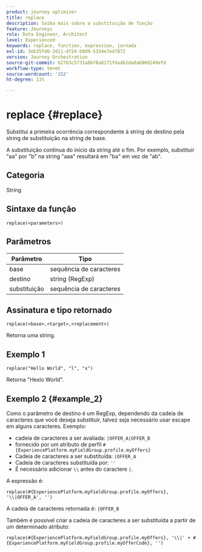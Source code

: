 ```yaml
---
product: journey optimizer
title: replace
description: Saiba mais sobre a substituição de função
feature: Journeys
role: Data Engineer, Architect
level: Experienced
keywords: replace, function, expression, jornada
exl-id: 3eb35fd6-2d11-4f24-b0d9-5334e7ed7872
version: Journey Orchestration
source-git-commit: 62783c5731a8b78a8171fdadb1da8a680d249efd
workflow-type: tm+mt
source-wordcount: '152'
ht-degree: 11%

---
```


# replace {#replace}

Substitui a primeira ocorrência correspondente à string de destino pela string de substituição na string de base.

A substituição continua do início da string até o fim. Por exemplo, substituir &quot;aa&quot; por &quot;b&quot; na string &quot;aaa&quot; resultará em &quot;ba&quot; em vez de &quot;ab&quot;.

## Categoria

String

## Sintaxe da função

`replace(<parameters>)`

## Parâmetros

| Parâmetro | Tipo |
|-----------|--------------|
| base | sequência de caracteres |
| destino | string (RegExp) |
| substituição | sequência de caracteres |

## Assinatura e tipo retornado

`replace(<base>,<target>,<replacement>)`

Retorna uma string.

## Exemplo 1

`replace("Hello World", "l", "x")`

Retorna &quot;Hexlo World&quot;.

## Exemplo 2 {#example_2}

Como o parâmetro de destino é um RegExp, dependendo da cadeia de caracteres que você deseja substituir, talvez seja necessário usar escape em alguns caracteres. Exemplo:

* cadeia de caracteres a ser avaliada: `|OFFER_A|OFFER_B`
* fornecido por um atributo de perfil `#{ExperiencePlatform.myFieldGroup.profile.myOffers}`
* Cadeia de caracteres a ser substituída: `|OFFER_A`
* Cadeia de caracteres substituída por: `''`
* É necessário adicionar `\\` antes do caractere `|`.

A expressão é:

`replace(#{ExperiencePlatform.myFieldGroup.profile.myOffers}, '\\|OFFER_A', '')`

A cadeia de caracteres retornada é: `|OFFER_B`

Também é possível criar a cadeia de caracteres a ser substituída a partir de um determinado atributo:

`replace(#{ExperiencePlatform.myFieldGroup.profile.myOffers}, '\\|' + #{ExperiencePlatform.myFieldGroup.profile.myOfferCode}, '')`
